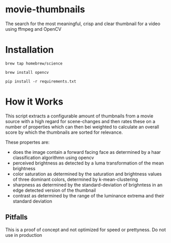 movie-thumbnails
================

The search for the most meaningful, crisp and clear thumbnail for a video using ffmpeg and OpenCV

# Installation

`brew tap homebrew/science`

`brew install opencv`

`pip install -r requirements.txt`


# How it Works

This script extracts a configurable amount of thumbnails from a movie source
with a high regard for scene-changes and then rates these on a number of
properties which can then bei weighted to calculate an overall score by which
the thumbnails are sorted for relevance.

These propertes are:
* does the image contain a forward facing face as determined by a haar classification
algorithmn using opencv
* perceived brightness as detected by a luma transformation of the mean brightness
* color saturation as determined by the saturation and brightness values of three
dominant colors, determined by k-mean-clustering
* sharpness as determined by the standard-deviation of brighntess in an edge detected
version of the thumbnail
* contrast as determined by the range of the luminance extrema and their standard
deviation

## Pitfalls
This is a proof of concept and not optimized for speed or prettyness. Do not use
in production
